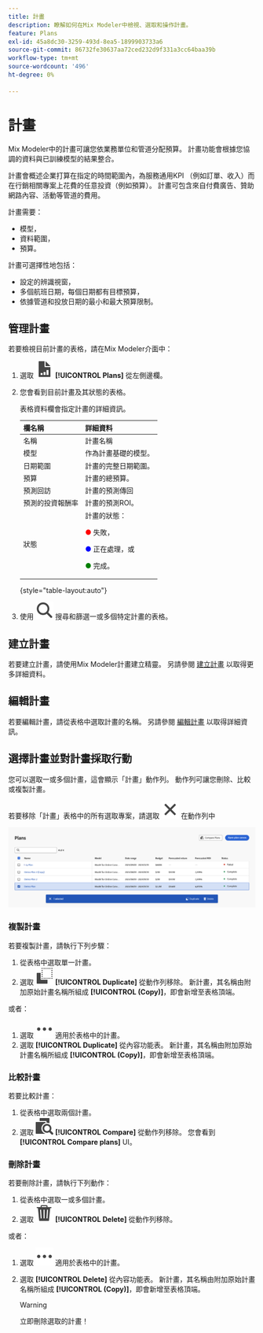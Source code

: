 ```yaml
---
title: 計畫
description: 瞭解如何在Mix Modeler中檢視、選取和操作計畫。
feature: Plans
exl-id: 45a8dc30-3259-493d-8ea5-1899903733a6
source-git-commit: 86732fe30637aa72ced232d9f331a3cc64baa39b
workflow-type: tm+mt
source-wordcount: '496'
ht-degree: 0%

---
```


# 計畫

Mix Modeler中的計畫可讓您依業務單位和管道分配預算。 計畫功能會根據您協調的資料與已訓練模型的結果整合。

計畫會概述企業打算在指定的時間範圍內，為服務通用KPI （例如訂單、收入）而在行銷相關專案上花費的任意投資（例如預算）。 計畫可包含來自付費廣告、贊助網路內容、活動等管道的費用。

計畫需要：

- 模型，
- 資料範圍，
- 預算。

計畫可選擇性地包括：

- 設定的辨識視窗，
- 多個航班日期，每個日期都有目標預算，
- 依據管道和投放日期的最小和最大預算限制。


## 管理計畫

若要檢視目前計畫的表格，請在Mix Modeler介面中：

1. 選取 ![](../assets/icons/FileChart.svg) **[!UICONTROL Plans]** 從左側邊欄。

1. 您會看到目前計畫及其狀態的表格。

   表格資料欄會指定計畫的詳細資訊。

   | 欄名稱 | 詳細資料 |
   |---|---|
   | 名稱 | 計畫名稱 |
   | 模型 | 作為計畫基礎的模型。 |
   | 日期範圍 | 計畫的完整日期範圍。 |
   | 預算 | 計畫的總預算。 |
   | 預測回訪 | 計畫的預測傳回 |
   | 預測的投資報酬率 | 計畫的預測ROI。 |
   | 狀態 | 計畫的狀態： <p><span style="color:red">●</span> 失敗， <p><span style="color:blue">●</span> 正在處理，或 <p><span style="color:green">●</span> 完成。 |

   {style="table-layout:auto"}

1. 使用 ![搜尋](../assets/icons/Search.svg) 搜尋和篩選一或多個特定計畫的表格。

## 建立計畫

若要建立計畫，請使用Mix Modeler計畫建立精靈。 另請參閱 [建立計畫](create.md) 以取得更多詳細資料。


## 編輯計畫

若要編輯計畫，請從表格中選取計畫的名稱。 另請參閱 [編輯計畫](edit.md) 以取得詳細資訊。


## 選擇計畫並對計畫採取行動

您可以選取一或多個計畫，這會顯示「計畫」動作列。 動作列可讓您刪除、比較或複製計畫。

若要移除「計畫」表格中的所有選取專案，請選取 ![關閉](../assets/icons/Close.svg) 在動作列中

![計畫行動列](../assets/plans-action-bar.png)

### 複製計畫

若要複製計畫，請執行下列步驟：

1. 從表格中選取單一計畫。
1. 選取 ![複製](../assets/icons/Copy.svg) **[!UICONTROL Duplicate]** 從動作列移除。 新計畫，其名稱由附加原始計畫名稱所組成 **[!UICONTROL (Copy)]**，即會新增至表格頂端。

或者：

1. 選取 ![更多](../assets/icons/More.svg) 適用於表格中的計畫。
1. 選取 **[!UICONTROL Duplicate]** 從內容功能表。 新計畫，其名稱由附加原始計畫名稱所組成 **[!UICONTROL (Copy)]**，即會新增至表格頂端。

### 比較計畫

若要比較計畫：

1. 從表格中選取兩個計畫。
1. 選取 ![比較](../assets/icons/Compare.svg) **[!UICONTROL Compare]** 從動作列移除。 您會看到 **[!UICONTROL Compare plans]** UI。


### 刪除計畫

若要刪除計畫，請執行下列動作：

1. 從表格中選取一或多個計畫。
1. 選取 ![刪除](../assets/icons/Delete.svg) **[!UICONTROL Delete]** 從動作列移除。

或者：

1. 選取 ![更多](../assets/icons/More.svg) 適用於表格中的計畫。
1. 選取 **[!UICONTROL Delete]** 從內容功能表。 新計畫，其名稱由附加原始計畫名稱所組成 **[!UICONTROL (Copy)]**，即會新增至表格頂端。

   >[!WARNING]
   >
   >   立即刪除選取的計畫！
